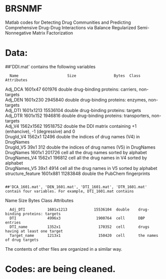 # BRSNMF
Matlab codes for Detecting Drug Communities and Predicting Comprehensive Drug-Drug Interactions via Balance Regularized Semi-Nonnegative Matrix Factorization

# Data: 
##'DDI.mat' contains the following variables
~~~~~~~~~~~~~~~~~~~~~~~~~~~~~~~~~~~~~~~~~~~~~~~~~~~~~~~~~~~~~~~~~~~~~~~~~~~~~~~~~~~~~~~~~~~~~~~~~~~~~~~~~~~~~~~~~~~~~~~~~~~~~~~~~~~~~~~~~~~~~~~~~
  Name                      Size                 Bytes  Class     Attributes
~~~~~~~~~~~~~~~~~~~~~~~~~~~~~~~~~~~~~~~~~~~~~~~~~~~~~~~~~~~~~~~~~~~~~~~~~~~~~~~~~~~~~~~~~~~~~~~~~~~~~~~~~~~~~~~~~~~~~~~~~~~~~~~~~~~~~~~~~~~~~~~~~
  Adj_DCA                1601x47                601976  double    drug-binding proteins: carriers, non-targets          
  Adj_DEN                1601x230              2945840  double    drug-binding proteins: enzymes, non-targets           
  Adj_DTI                1601x1213            15536104  double    drug-binding proteins: targets          
  Adj_DTR                1601x152              1946816  double    drug-binding proteins: transporters, non-targets           
  Adj_V4                 1562x1562            19518752  double    the DDI matrix containing +1 (enhancive), -1 (degressive) and 0          
  DrugId_V4              1562x1                  12496  double    the indices of drug names (V4) in DrugNames          
  DrugId_V5                39x1                    312  double    the indices of drug names (V5) in DrugNames           
  DrugNames              1601x1                 201726  cell      all the drug names sorted by alphabet          
  DrugNames_V4           1562x1                 196812  cell      all the drug names in V4 sorted by alphabet          
  DrugNames_V5             39x1                   4914  cell      all the drug names in V5 sorted by alphabet          
  structure_feature      1601x881             11283848  double    the PubChem fingerprints          
~~~~~~~~~~~~~~~~~~~~~~~~~~~~~~~~~~~~~~~~~~~~~~~~~~~~~~~~~~~~~~~~~~~~~~~~~~~~~~~~~~~~~~~~~~~~~~~~~~~~~~~~~~~~~~~~~~~~~~~~~~~~~~~~~~~~~~~~~~~~~~~~~

##'DCA_1601.mat', 'DEN_1601.mat', 'DTI_1601.mat', 'DTR_1601.mat' contain four variables. For example, DTI_1601.mat contains 
~~~~~~~~~~~~~~~~~~~~~~~~~~~~~~~~~~~~~~~~~~~~~~~~~~~~~~~~~~~~~~~~~~~~~~~~~~~~~~~~~~~~~~~~~~~~~~~~~~~~~~~~~~~~~~~~~~~~~~~~~~~~~~~~~~~~~~~~~~~~~~~~~
  Name                Size                 Bytes  Class     Attributes
~~~~~~~~~~~~~~~~~~~~~~~~~~~~~~~~~~~~~~~~~~~~~~~~~~~~~~~~~~~~~~~~~~~~~~~~~~~~~~~~~~~~~~~~~~~~~~~~~~~~~~~~~~~~~~~~~~~~~~~~~~~~~~~~~~~~~~~~~~~~~~~~~
  Adj_DTI          1601x1213            15536104  double    drug-binding proteins: targets          
  DTI              4996x3                1900764  cell      DBP entries          
  DTI_name         1352x1                 170352  cell      drugs having at least one target          
  Target_name      1213x1                 150420  cell      the names of drug targets     
~~~~~~~~~~~~~~~~~~~~~~~~~~~~~~~~~~~~~~~~~~~~~~~~~~~~~~~~~~~~~~~~~~~~~~~~~~~~~~~~~~~~~~~~~~~~~~~~~~~~~~~~~~~~~~~~~~~~~~~~~~~~~~~~~~~~~~~~~~~~~~~~~
The contents of other files are organized in a similar way.

# Codes: are being cleaned.
